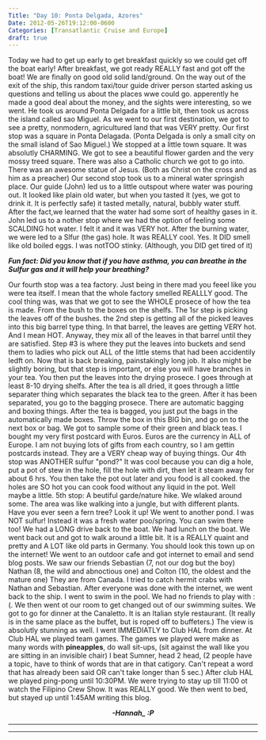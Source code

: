 ```yaml
---
Title: "Day 10: Ponta Delgada, Azores"
Date: 2012-05-26T19:12:00-0600
Categories: [Transatlantic Cruise and Europe]
draft: true
---
```


Today we had to get up early to get breakfast quickly so we could get
off the boat early! After breakfast, we got ready REALLY fast and got
off the boat! We are finally on good old solid land/ground. On the way
out of the exit of the ship, this random taxi/tour guide driver person
started asking us questions and telling us about the places wwe could
go. apperently he made a good deal about the money, and the sights were
interesting, so we went. He took us around Ponta Delgada for a little
bit, then took us across the island called sao Miguel. As we went to our
first destination, we got to see a pretty, nonmodern, agricultured land
that was VERY pretty. Our first stop was a square in Ponta Delagada.
(Ponta Delgada is only a small city on the small island of Sao Miguel.)
We stopped at a little town square. It was absolutly CHARMING. We got to
see a beautiful flower garden and the very mossy treed square. There was
also a Catholic church we got to go into. There was an awesome statue of
Jesus. (Both as Christ on the cross and as him as a preacher) Our second
stop took us to a mineral water springish place. Our guide (John) led us
to a little outspout where water was pouring out. It looked like plain
old water, but when you tasted it (yes, we got to drink it. It is
perfectly safe) it tasted metally, natural, bubbly water stuff. After
the fact,we learned that the water had some sort of healthy gases in it.
John led us to a nother stop where we had the option of feeling some
SCALDING hot water. I felt it and it was VERY hot. After the burning
water, we were led to a Slfur (the gas) hole. It was REALLY cool. Yes.
It DID smell like old boiled eggs. I was notTOO stinky. (Although, you
DID get tired of it)


***Fun fact: Did you know that if you have asthma, you can breathe in
the Sulfur gas and it will help your breathing?***

Our fourth stop was a tea factory. Just being in there mad you feeel
like you were tea itself. I mean that the whole factory smelled REALLLY
good. The cool thing was, was that we got to see the WHOLE prosece of
how the tea is made. From the bush to the boxes on the shelfs. The 1sr
step is picking the leaves off of the bushes. the 2nd step is getting
all of the picked leaves into this big barrel type thing. In that
barrel, the leaves are getting VERY hot. And I mean HOT. Anyway, they
mix all of the leaves in that barrel until they are satisfied. Step \#3
is where they put the leaves into buckets and send them to ladies who
pick out ALL of the little stems that had been accidentily ledft on. Now
that is back breaking, painstakingly long job. It also might be slightly
boring, but that step is important, or else you will have branches in
your tea. You then put the leaves into the drying prosece. I goes
through at least 8-10 drying shelfs. After the tea is all dried, it goes
through a little separater thing which separates the black tea to the
green. After it has been separated, you go to the bagging prosece. There
are automatic bagging and boxing things. After the tea is bagged, you
just put the bags in the automatically made boxes. Throw the box in this
BIG bin, and go on to the next box or bag. We got to sample some of
their green and black teas. I bought my very first postcard with Euros.
Euros are the currency in ALL of Europe. I am not buying lots of gifts
from each country, so I am gettin postcards instead. They are a VERY
cheap way of buying things. Our 4th stop was ANOTHER sulfur "pond?" It
was cool because you can dig a hole, put a pot of stew in the hole, fill
the hole with dirt, then let it steam away for about 6 hrs. You then
take the pot out later and you food is all cooked. the holes are SO hot
you can cook food without any liquid in the pot. Well maybe a little.
5th stop: A beutiful garde/nature hike. We wlaked around some. The area
was like walking into a jungle, but with different plants. Have you ever
seen a fern tree? Look it up! We went to another pond. I was NOT sulfur!
Instead it was a fresh water poo/spring. You can swim there too! We had
a LONG drive back to the boat. We had lunch on the boat. We went back
out and got to walk around a little bit. It is a REALLY quaint and
pretty and A LOT like old parts in Germany. You should look this town up
on the internet! We went to an outdoor cafe and got internet to email
and send blog posts. We saw our friends Sebastian (7, not our dog but
the boy) Nathan (8, the wild and abnoctious one) and Colton (10, the
oldest and the mature one) They are from Canada. I tried to catch hermit
crabs with Nathan and Sebastian. After everyone was done with the
internet, we went back to the ship. I went to swim in the pool. We had
no friends to play with :(. We then went ot our room to get changed out
of our swimming suites. We got to go for dinner at the Canaletto. It is
an Italian style restaurant. (It really is in the same place as the
buffet, but is roped off to buffeters.) The view is absolutly stunning
as well. I went IMMEDIATLY to Club HAL from dinner. At Club HAL we
played team games. The games we played were make as many words with
**pineapples**, do wall sit-ups, (sit against the wall like you are
sitting in an invisible chair) I beat Sumner, head 2 head, (2 people
have a topic, have to think of words that are in that catigory. Can't
repeat a word that has already been said OR can't take longer than 5
sec.) After club HAL we played ping-pong until 10:30PM. We were trying
to stay up till 11:00 ot watch the Filipino Crew Show. It was REALLY
good. We then went to bed, but stayed up until 1:45AM writing this blog.

<div align="CENTER">

***-Hannah\_ :P***

</div>

***  
***

